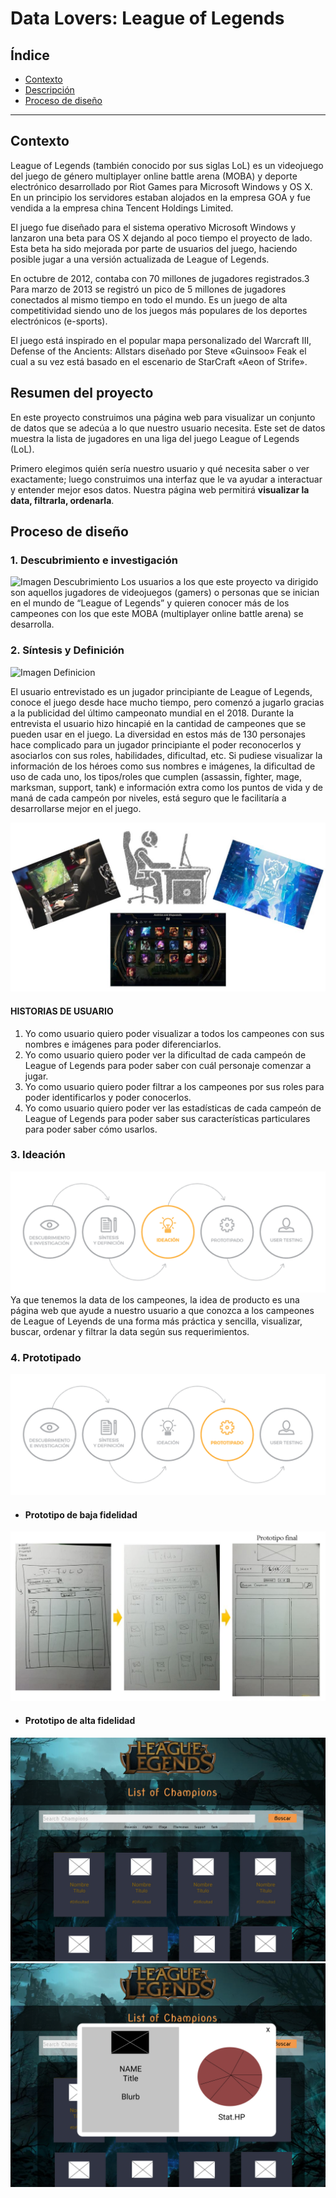 # Data Lovers: League of Legends

## Índice

* [Contexto](#contexto)
* [Descripción](#resumen-del-proyecto)
* [Proceso de diseño](#proceso-de-diseño)

***

## Contexto
League of Legends (también conocido por sus siglas LoL) es un videojuego del juego de género multiplayer online battle arena (MOBA) y deporte electrónico desarrollado por Riot Games para Microsoft Windows y OS X. En un principio los servidores estaban alojados en la empresa GOA y fue vendida a la empresa china Tencent Holdings Limited.

El juego fue diseñado para el sistema operativo Microsoft Windows y lanzaron una beta para OS X dejando al poco tiempo el proyecto de lado.​ Esta beta ha sido mejorada por parte de usuarios del juego, haciendo posible jugar a una versión actualizada de League of Legends.

En octubre de 2012, contaba con 70 millones de jugadores registrados.3​ Para marzo de 2013 se registró un pico de 5 millones de jugadores conectados al mismo tiempo en todo el mundo. Es un juego de alta competitividad siendo uno de los juegos más populares de los deportes electrónicos (e-sports).

El juego está inspirado en el popular mapa personalizado del Warcraft III, Defense of the Ancients: Allstars diseñado por Steve «Guinsoo» Feak el cual a su vez está basado en el escenario de StarCraft «Aeon of Strife».


## Resumen del proyecto

En este proyecto construimos una página web para visualizar un
conjunto de datos que se adecúa a lo que nuestro usuario necesita. Este set de datos muestra la lista de jugadores en una liga del juego League of Legends (LoL).

Primero elegimos quién sería nuestro usuario y qué
necesita saber o ver exactamente; luego construimos una interfaz que le va ayudar a interactuar y entender mejor esos datos. Nuestra página web permitirá **visualizar la data, filtrarla, ordenarla**.

## Proceso de diseño
### **1. Descubrimiento e investigación**
![Imagen Descubrimiento](/img/Descubrimiento.png "Imagen Descubrimiento")
Los usuarios a los que este proyecto va dirigido son aquellos jugadores de videojuegos (gamers) o personas que se inician en el mundo de “League of Legends” y quieren conocer más de los campeones con los que este MOBA (multiplayer online battle arena) se desarrolla. 

### **2. Síntesis y Definición**
![Imagen Definicion](/img/Definicion.png "Imagen Definicion")

El usuario entrevistado es un jugador principiante de League of Legends, conoce el juego desde hace mucho tiempo, pero comenzó a jugarlo gracias a la publicidad del último campeonato mundial en el 2018.  Durante la entrevista el usuario hizo hincapié en la cantidad de campeones que se pueden usar en el juego. La diversidad en estos más de 130 personajes hace complicado para un jugador principiante el poder reconocerlos y asociarlos con sus roles, habilidades, dificultad, etc. Si pudiese visualizar la información de los héroes como sus nombres e imágenes, la dificultad de uso de cada uno, los tipos/roles que cumplen (assassin, fighter, mage, marksman, support, tank) e información extra como los puntos de vida y de maná de cada campeón por niveles, está seguro que le facilitaría a desarrollarse mejor en el juego.

![Imagen Arquetipo](/src/img/arquetipoLOL.jpg "Imagen Arquetipo")
#### HISTORIAS DE USUARIO
1.  Yo como usuario quiero poder visualizar a todos los campeones con sus nombres e imágenes para poder diferenciarlos.
2.	Yo como usuario quiero poder ver la dificultad de cada campeón de League of Legends para poder saber con cuál personaje comenzar a jugar.
3.	Yo como usuario quiero poder filtrar a los campeones por sus roles para poder identificarlos y poder conocerlos.
4.	Yo como usuario quiero poder ver las estadísticas de cada campeón de League of Legends para poder saber sus características particulares para poder saber cómo usarlos. 


### **3. Ideación**
![Imagen Ideacion](/src/img/Ideacion.png "Imagen Ideacion")
Ya que tenemos la data de los campeones, la idea de producto es una página web que ayude a nuestro usuario a que conozca a los campeones de League of Leyends de una forma más práctica y sencilla, visualizar, buscar, ordenar y filtrar la data según sus requerimientos.

### **4. Prototipado**
![Imagen Baja Fidelidad 1](/src/img/Prototipado.png "Imagen Baja Fidelidad 1")
* #### Prototipo de baja fidelidad
![Imagen Baja Fidelidad 2](/src/img/prototipo_bf.jpg "Imagen Baja Fidelidad 2")

* #### Prototipo de alta fidelidad 
![Imagen Alta Fidelidad](/src/img/desktopFigma.jpg "Imagen Alta Fidelidad")
![Imagen Alta Fidelidad Ventana Modal](/src/img/desktopFigma2.jpg "Imagen Alta Fidelidad Ventana Modal")

